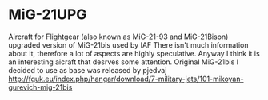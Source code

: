 # MiG-21UPG
Aircraft for Flightgear (also known as MiG-21-93 and MiG-21Bison) upgraded version of MiG-21bis used by IAF
There isn't much information about it, therefore a lot of aspects are highly speculative. Anyway I think it is an interesting aicraft that desrves some attention.
Original MiG-21bis I decided to use as base was released by pjedvaj http://fguk.eu/index.php/hangar/download/7-military-jets/101-mikoyan-gurevich-mig-21bis
